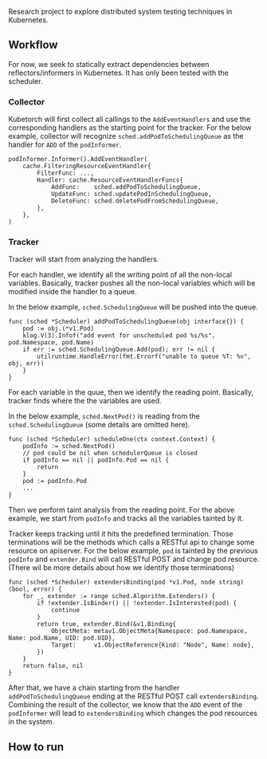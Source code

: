Research project to explore distributed system testing techniques in Kubernetes.


## Workflow

For now, we seek to statically extract dependencies between reflectors/informers in Kubernetes. It has only been tested with the scheduler.

### Collector
Kubetorch will first collect all callings to the `AddEventHandlers` and use
the corresponding handlers as the starting point for the tracker.
For the below example, collector will recognize `sched.addPodToSchedulingQueue`
as the handler for `ADD` of the `podInformer`.
```
podInformer.Informer().AddEventHandler(
    cache.FilteringResourceEventHandler{
        FilterFunc: ...,
        Handler: cache.ResourceEventHandlerFuncs{
            AddFunc:    sched.addPodToSchedulingQueue,
            UpdateFunc: sched.updatePodInSchedulingQueue,
            DeleteFunc: sched.deletePodFromSchedulingQueue,
        },
    },
)
```


### Tracker
Tracker will start from analyzing the handlers.

For each handler, we identify all the writing point of all the non-local variables.
Basically, tracker pushes all the non-local variables which will be modified inside
the handler to a queue.

In the below example, `sched.SchedulingQueue` will be pushed into the queue.
```
func (sched *Scheduler) addPodToSchedulingQueue(obj interface{}) {
	pod := obj.(*v1.Pod)
	klog.V(3).Infof("add event for unscheduled pod %s/%s", pod.Namespace, pod.Name)
	if err := sched.SchedulingQueue.Add(pod); err != nil {
		utilruntime.HandleError(fmt.Errorf("unable to queue %T: %v", obj, err))
	}
}
```

For each variable in the quue, then we identify the reading point.
Basically, tracker finds where the the variables are used.

In the below example, `sched.NextPod()` is reading from the `sched.SchedulingQueue` (some details are omitted here).
```
func (sched *Scheduler) scheduleOne(ctx context.Context) {
    podInfo := sched.NextPod()
    // pod could be nil when schedulerQueue is closed
    if podInfo == nil || podInfo.Pod == nil {
        return
    }
    pod := podInfo.Pod
    ...
}
```
Then we perform taint analysis from the reading point. For the above example, we start from
`podInfo` and tracks all the variables tainted by it.

Tracker keeps tracking until it hits the predefined termination. Those terminations will be
the methods which calls a RESTful api to change some resource on apiserver.
For the below example, `pod` is tainted by the previous `podInfo` and `extender.Bind` will
call RESTful POST and change pod resource. (There wil be more details about how we identify
those terminations)

```
func (sched *Scheduler) extendersBinding(pod *v1.Pod, node string) (bool, error) {
    for _, extender := range sched.Algorithm.Extenders() {
        if !extender.IsBinder() || !extender.IsInterested(pod) {
            continue
        }
        return true, extender.Bind(&v1.Binding{
            ObjectMeta: metav1.ObjectMeta{Namespace: pod.Namespace, Name: pod.Name, UID: pod.UID},
            Target:     v1.ObjectReference{Kind: "Node", Name: node},
        })
    }
    return false, nil
}
```
After that, we have a chain starting from the handler `addPodToSchedulingQueue` ending at
the RESTful POST call `extendersBinding`. Combining the result of the collector, we know that
the `ADD` event of the `podInformer` will lead to `extendersBinding` which changes the pod resources
in the system.

## How to run
